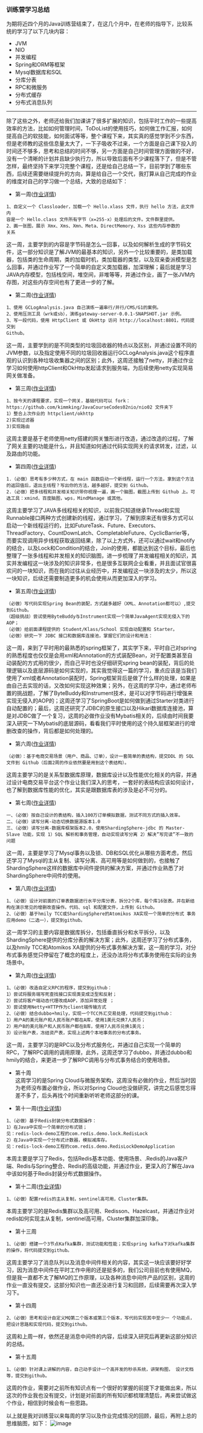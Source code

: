 ### 训练营学习总结
为期将近四个月的Java训练营结束了，在这几个月中，在老师的指导下，比较系统的学习了以下几块内容：
- JVM
- NIO
- 并发编程
- Spring和ORM等框架
- Mysql数据库和SQL
- 分库分表
- RPC和微服务
- 分布式缓存
- 分布式消息队列
------------------------------------------------------------------------
除了这些之外，老师还给我们加课讲了很多扩展的知识，包括平时工作的一些提高效率的方法，比如如何管理时间，ToDoList的使用技巧，如何做工作汇报，如何提高自己的软技能，如何面试等等，整个课程下来，其实真的感觉学到不少东西，但是老师教的这些信息量太大了，一下子吸收不过来，一个方面是自己课下投入的时间还不够多，思考和总结的时间不够，另一方面是自己时间管理方面做的不好，没有一个清晰的计划并且缺少执行力，所以导致后面有不少课程落下了，但是不管怎样，最终坚持下来学习完整个课程，还是给自己总结一下，目前学到了哪些东西，后续还需要继续提升的方向，算是给自己一个交代，我打算从自己完成的作业的维度对自己的学习做一个总结，大致的总结如下：
- 第一周([作业详情](https://github.com/wenhui5628/JAVA-000/tree/main/Week_01))
```
1、自定义一个 Classloader，加载一个 Hello.xlass 文件，执行 hello 方法，此文件内
容是一个 Hello.class 文件所有字节（x=255-x）处理后的文件。文件群里提供。
2、画一张图，展示 Xmx、Xms、Xmn、Meta、DirectMemory、Xss 这些内存参数的
关系
```
这一周，主要学到的内容是字节码是怎么一回事，以及如何解析生成的字节码文件，这一部分知识是了解JVM的最基本的知识，另外一个比较重要的，是类加载器，包括类的生命周期，类的加载时机，类加载器的类型，以及双亲委派模型是怎么回事，并通过作业写了一个简单的自定义类加载器，加深理解；最后就是学习JAVA内存模型，包括栈空间，堆空间，非堆等等，并通过作业，画了一张JVM内存图，对这些内存空间也有了更进一步的了解。

- 第二周([作业详情](https://github.com/wenhui5628/JAVA-000/tree/main/Week_02))
```
1、使用 GCLogAnalysis.java 自己演练一遍串行/并行/CMS/G1的案例。
2、使用压测工具（wrk或sb），演练gateway-server-0.0.1-SNAPSHOT.jar 示例。
3、写一段代码，使用 HttpClient 或 OkHttp 访问 http://localhost:8801，代码提交到
Github。
```
这一周，主要学到的是不同类型的垃圾回收器的特点以及区别，并通过设置不同的JVM参数，以及指定使用不同的垃圾回收器运行GCLogAnalysis.java这个程序直观的认识到各种垃圾收集器之间的区别；此外，这周还接触了netty，并通过作业学习如何使用httpClient和OkHttp发起请求到服务端，为后续使用netty实现简易网关做准备。

- 第三周([作业详情](https://github.com/wenhui5628/JAVA-000/tree/main/Week_03))
```
1、按今天的课程要求，实现一个网关，基础代码可以 fork：https://github.com/kimmking/JavaCourseCodes02nio/nio02 文件夹下
1）整合上次作业的 httpclient/okhttp
2)实现过滤器
3)实现路由
```
这周主要是基于老师使用netty搭建的网关雏形进行改造，通过改造的过程，了解了网关主要的功能是什么，并且知道如何通过代码实现网关的请求转发，过滤，以及路由的功能。

- 第四周([作业详情](https://github.com/wenhui5628/JAVA-000/tree/main/Week_04))
```
1.（必做）思考有多少种方式，在 main 函数启动一个新线程，运行一个方法，拿到这个方法的返回值后，退出主线程？写出你的方法，越多越好，提交到 Github。
2.（必做）把多线程和并发相关知识带你梳理一遍，画一个脑图，截图上传到 Github 上。可选工具：xmind，百度脑图，wps，MindManage 或其他。
```
这周主要学习了JAVA多线程相关的知识，以前我只知道继承Thread和实现Runnable接口两种方式创建新的线程，通过学习，了解到原来还有很多方式可以启动一个新线程运行的，比如FutureTask、Future、Executors、ThreadFactory、CountDownLatch、CompletableFuture、CyclicBarrier等，而要实现调用异步线程获取返回结果，除了以上方式外，还可以通过wait和notify的结合，以及Lock和Condition的结合，Join的使用，都能达到这个目标，最后也整理了一张多线程和并发相关的知识脑图，进一步梳理了并发编程相关的知识，其实并发编程这一块涉及的知识非常多，也是很多互联网企业看重，并且面试官很喜欢问的一块知识，而在我的过往从业经历中，并发编程这一块涉及的太少，所以这一块知识，后续还需要制造更多的机会使用从而更加深入的学习。

- 第五周([作业详情](https://github.com/wenhui5628/JAVA-000/tree/main/Week_05))
```
（必做）写代码实现Spring Bean的装配，方式越多越好（XML、Annotation都可以）,提交到Github。
（超级挑战）尝试使用ByteBuddy与Instrument实现一个简单JavaAgent实现无侵入下的 AOP；
（必做）给前面课程提供的 Student/Klass/School 实现自动配置和 Starter。
（必做）研究一下 JDBC 接口和数据库连接池，掌握它们的设计和用法：
```
这一周，来到了平时用的最熟悉的spring框架了，其实学下来，平时自己对spring的熟悉程度也仅仅是会用xml和Annotation的方式装配Bean，对于配置类甚至自动装配的方式用的很少，而自己平时也没仔细研究spring bean的装配，背后的处理逻辑以及底层源码是如何实现的，其实我觉得这一篇的学习，重点应该是当我们使用了xml或者Annotation装配时，Spring框架背后是做了什么样的处理，如果是由自己去实现的话，又改如何实现这种效果；另外，在这周的学习中，通过老师布置的挑战题，了解了ByteBuddy和Instrument技术，是可以对字节码进行增强来实现无侵入的AOP的；这周还学习了SpringBoot是如何做到通过Starter对类进行自动配置的；最后，这周还研究了JDBC的原生接口以及Hikari数据库连接池，算是对JDBC做了一个复习，这周的必做作业没有Mybatis相关的，后续由时间我要深入研究一下Mybatis的底层源码，看看我们平时使用的这个持久层框架进行的增删改查的操作，背后都是如何处理的。

- 第六周([作业详情](https://github.com/wenhui5628/JAVA-000/tree/main/Week_06))
```
（必做）：基于电商交易场景（用户、商品、订单），设计一套简单的表结构，提交DDL 的 SQL 文件到 Github（后面2周的作业依然要是用到这个表结构）。
```
这周主要学习的是关系型数据库原理，数据库设计以及性能优化相关的内容，并通过设计电商交易平台这个作业让我们深入的思考，一套好的表结构应该如何设计，也了解到数据库性能的优化，其实是跟数据库表的涉及是必不可分的。

- 第七周([作业详情](https://github.com/wenhui5628/JAVA-000/tree/main/Week_07))
```
一、（必做）按自己设计的表结构，插入100万订单模拟数据，测试不同方式的插入效率。
二、（必做）读写分离-动态切换数据源版本1.0
三、（必做）读写分离-数据库框架版本2.0，使用ShardingSphere-jdbc 的 Master-Slave 功能，实现 1）SQL 解析和事务管理，自动实现读写分离 2）解决”写完读”不一致的问题
```
这一周，主要是学习了Mysql事务以及锁、DB和SQL优化从哪些方面考虑，然后还学习了Mysql的主从复制、读写分离、高可用等是如何做到的，也接触了ShardingSphere这样的数据库中间件提供的解决方案，并通过作业熟悉了对ShardingSphere中间件的使用。

- 第八周([作业详情](https://github.com/wenhui5628/JAVA-000/tree/main/Week_08))
```
1、（必做）设计对前面的订单表数据进行水平分库分表，拆分2个库，每个库16张表。并在新结构在演示常见的增删改查操作。代码、sql 和配置文件，上传到 Github。
2、（必做）基于hmily TCC或ShardingSphere的Atomikos XA实现一个简单的分布式 事务应用demo（二选一），提交到github。
```
这一周学习的主要内容是数据库拆分，包括垂直拆分和水平拆分，以及ShardingSphere提供的分库分表的解决方案；此外，这周还学习了分布式事务，以及hmily TCC和Atomikos XA提供的分布式事务解决方案，这一周的学习，对分布式事务感觉只停留在了概念的程度上，还没办法将分布式事务使用在实际的业务场景中。

- 第九周([作业详情](https://github.com/wenhui5628/JAVA-000/tree/main/Week_09))
```
1、（必做）改造自定义RPC的程序，提交到github：
1）尝试将服务端写死查找接口实现类变成泛型和反射；
2）尝试将客户端动态代理改成AOP，添加异常处理 ；
3）尝试使用Netty+HTTP作为client端传输方式
2、（必做）结合dubbo+hmily，实现一个TCC外汇交易处理，代码提交到github：
1）用户A的美元账户和人民币账户都在A库，使用1美元兑换7人民币；
2）用户B的美元账户和人民币账户都在B库，使用7人民币兑换1美元；
3）设计账户表，冻结资产表，实现上述两个本地事务的分布式事务。
```
这一周，主要学习的是RPC以及分布式服务化，并通过自己实现一个简单的RPC，了解RPC调用的调用原理，此外，这周还学习了dubbo，并通过dubbo和hmily的结合，来更进一步了解RPC调用与分布式事务结合的使用场景。

- 第十周  
这周学习的是Spring Cloud与微服务架构，这周没有必做的作业，然后当时因为老师没布置必做作业，所以对Spring Cloud也没做研究，讲完之后感觉忘得差不多了，后头再找个时间重新听听老师这部分的课。

- 第十一周([作业详情](https://github.com/wenhui5628/JAVA-000/tree/main/Week_11))
```
1、（必做）基于Redis封装分布式数据操作：
1）在Java中实现一个简单的分布式锁；
见：redis-lock-demo工程的com.redis.demo.lock.RedisLock
2）在Java中实现一个分布式计数器，模拟减库存。
见：redis-lock-demo工程的com.redis.demo.RedisLockDemoApplication
```
本周主要是学习了Redis，包括Redis基本功能、使用场景、.Redis的Java客户端、Redis与Spring整合、Redis的高级功能，并通过作业，更深入的了解在Java中该如何基于Redis封装分布式数据操作。

- 第十二周([作业详情](https://github.com/wenhui5628/JAVA-000/tree/main/Week_12))
```
1、（必做）配置redis的主从复制，sentinel高可用，Cluster集群。
```
本周主要学习的是Redis集群以及高可用、Redisson、Hazelcast，并通过作业对redis如何实现主从复制，sentinel高可用，Cluster集群加深印象。

- 第十三周  
```
1、（必做）搭建一个3节点Kafka集群，测试功能和性能；实现spring kafka下对kafka集群 的操作，将代码提交到github。
```
这周主要学习了消息队列以及消息中间件相关的内容，其实这一块应该要好好学习，因为消息中间件在平时工作中用的还是挺多的，我们公司目前也有使用MQ，但是我一直都不太了解MQ的工作原理，以及各种消息中间件产品的区别，这周的作业一直没有提交，这部分知识也一直还没进行复习和回顾，后续需要再次深入学习下。

- 第十四周  
```
2、（必做）思考和设计自定义MQ第二个版本或第三个版本，写代码实现其中至少一 个功能点，把设计思路和实现代码，提交到github。
```
这周和上周一样，依然还是消息中间件的内容，后续深入研究后再更新这部分知识的总结。

- 第十五周  
```
1、（必做）针对课上讲解的内容，自己动手设计一个高并发的秒杀系统，讲架构图， 设计文档等，提交到github。
```
这周的作业，需要对之前所有知识点有一个很好的掌握的前提下才能做出来，所以这次的作业我也没有提交，计划是对前面的所有知识都梳理清楚后，再来尝试做这个作业，相信到时候会有一些思路。

以上就是我对训练营以来每周的学习以及作业完成情况的回顾，最后，再附上总的思维脑图，如下：
![image](https://raw.githubusercontent.com/wenhui5628/JAVA-000/main/Week_15/JAVA%E8%BF%9B%E9%98%B6%E8%AE%AD%E7%BB%83%E8%90%A5.png)







